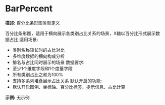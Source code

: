 # BarPercent

**描述:**
百分比条形图类型定义
  
  百分比条形图，适用于横向展示各类别占比关系的场景，X轴以百分比形式展示数据占比
  适用场景:
  - 类别名称较长时的占比对比
  - 多维度数据的横向构成分析
  - 排名与占比同时展示的场景
  数据要求:
  - 至少1个维度字段和1个度量字段
  - 所有类别占比之和为100%
  - 支持多系列堆叠展示占比关系
  默认开启的功能:
  - 默认开启图例、坐标轴、百分比标签、提示信息、占比计算

**示例:**
无示例


